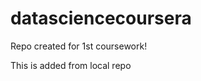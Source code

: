 datasciencecoursera
===================

Repo created for 1st coursework!

This is added from local repo

